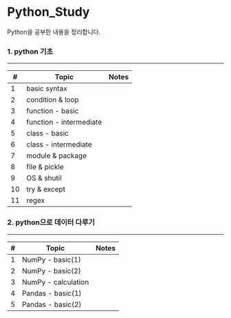 # Python_Study

Python을 공부한 내용을 정리합니다.


### 1. python 기초
---
| # | Topic | Notes |
|---|---|---|
|1| basic syntax ||
|2| condition & loop  ||
|3| function - basic  ||
|4| function - intermediate  ||
|5| class - basic ||
|6| class - intermediate ||
|7| module & package ||
|8| file & pickle ||
|9| OS & shutil ||
|10| try & except ||
|11| regex ||

### 2. python으로 데이터 다루기
---
| # | Topic | Notes |
|---|---|---|
|1| NumPy - basic(1)||
|2| NumPy - basic(2)||
|3| NumPy - calculation||
|4| Pandas - basic(1)||
|5| Pandas - basic(2)||